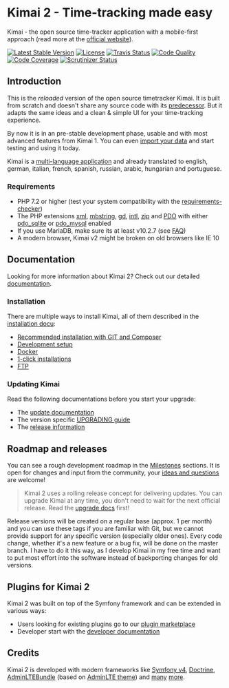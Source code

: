 # Kimai 2 - Time-tracking made easy

Kimai - the open source time-tracker application with a mobile-first approach (read more at the [official website](https://www.kimai.org)).

[![Latest Stable Version](https://poser.pugx.org/kevinpapst/kimai2/v/stable)](https://packagist.org/packages/kevinpapst/kimai2)
[![License](https://poser.pugx.org/kevinpapst/kimai2/license)](https://packagist.org/packages/kevinpapst/kimai2)
[![Travis Status](https://travis-ci.org/kevinpapst/kimai2.svg?branch=master)](https://travis-ci.org/kevinpapst/kimai2)
[![Code Quality](https://scrutinizer-ci.com/g/kevinpapst/kimai2/badges/quality-score.png?b=master)](https://scrutinizer-ci.com/g/kevinpapst/kimai2/?branch=master)
[![Code Coverage](https://scrutinizer-ci.com/g/kevinpapst/kimai2/badges/coverage.png?b=master)](https://scrutinizer-ci.com/g/kevinpapst/kimai2/?branch=master)
[![Scrutinizer Status](https://scrutinizer-ci.com/g/kevinpapst/kimai2/badges/build.png?b=master)](https://scrutinizer-ci.com/g/kevinpapst/kimai2/build-status/master)

## Introduction

This is the _reloaded_ version of the open source timetracker Kimai.
It is built from scratch and doesn't share any source code with its [predecessor](http://www.kimai.org). 
But it adapts the same ideas and a clean & simple UI for your time-tracking experience.

By now it is in an pre-stable development phase, usable and with most advanced features from Kimai 1. 
You can even [import your data](https://www.kimai.org/documentation/migration-v1.html) and start testing and using it today.

Kimai is a [multi-language application](https://www.kimai.org/documentation/translations.html) and already translated to english, german, italian, french, spanish, russian, arabic, hungarian and portuguese.

### Requirements

- PHP 7.2 or higher (test your system compatibility with the [requirements-checker](http://symfony.com/doc/current/reference/requirements.html))
- The PHP extensions [xml](http://php.net/manual/en/book.xml.php), [mbstring](http://php.net/manual/en/book.mbstring.php), [gd](http://php.net/manual/en/book.image.php), [intl](https://php.net/manual/en/book.intl.php), [zip](https://php.net/manual/en/book.zip.php) and [PDO](https://php.net/manual/en/book.pdo.php) with either [pdo_sqlite](https://php.net/manual/en/ref.pdo-sqlite.php) or [pdo_mysql](https://php.net/manual/en/ref.pdo-mysql.php) enabled
- If you use MariaDB, make sure its at least v10.2.7 (see [FAQ](https://www.kimai.org/documentation/faq.html))
- A modern browser, Kimai v2 might be broken on old browsers like IE 10

## Documentation

Looking for more information about Kimai 2? Check out our detailed [documentation](https://www.kimai.org/documentation/).

### Installation

There are multiple ways to install Kimai, all of them described in the [installation docu](https://www.kimai.org/documentation/installation.html):

- [Recommended installation with GIT and Composer](https://www.kimai.org/documentation/installation.html#recommended-setup)
- [Development setup](https://www.kimai.org/documentation/installation.html#development-installation) 
- [Docker](https://www.kimai.org/documentation/docker.html)
- [1-click installations](https://www.kimai.org/documentation/installation.html#hosting-and-1-click-installations) 
- [FTP](https://www.kimai.org/documentation/installation.html#ftp-installation)

### Updating Kimai

Read the following documentations before you start your upgrade:

- The [update documentation](https://www.kimai.org/documentation/updates.html)
- The version specific [UPGRADING guide](UPGRADING.md)
- The [release information](https://github.com/kevinpapst/kimai2/releases)

## Roadmap and releases

You can see a rough development roadmap in the [Milestones](https://github.com/kevinpapst/kimai2/milestones) sections.
It is open for changes and input from the community, your [ideas and questions](https://github.com/kevinpapst/kimai2/issues) are welcome!

> Kimai 2 uses a rolling release concept for delivering updates.
> You can upgrade Kimai at any time, you don't need to wait for the next official release. Read the [upgrade docs](UPGRADING.md) first!

Release versions will be created on a regular base (approx. 1 per month) and you can use these tags if you are familiar with Git, 
but we cannot provide support for any specific version (especially older ones).
Every code change, whether it's a new feature or a bug fix, will be done on the master branch. 
I have to do it this way, as I develop Kimai in my free time and want to put most
effort into the software instead of backporting changes for old versions. 

## Plugins for Kimai 2

Kimai 2 was built on top of the Symfony framework and can be extended in various ways:

- Users looking for existing plugins go to our [plugin marketplace](https://www.kimai.org/store/) 
- Developer start with the [developer documentation](https://www.kimai.org/documentation/developers.html)

## Credits

Kimai 2 is developed with modern frameworks like 
[Symfony v4](https://github.com/symfony/symfony), 
[Doctrine](https://github.com/doctrine/),
[AdminLTEBundle](https://github.com/kevinpapst/AdminLTEBundle/) (based on [AdminLTE theme](https://github.com/almasaeed2010/AdminLTE)) and 
[many](composer.json) [more](package.json).
